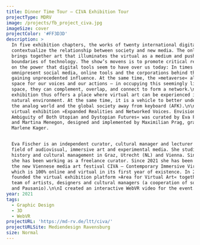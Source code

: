 ```yaml
---
title: Dinner Time Tour — CIVA Exhibition Tour
projectType: MDRV
image: /projects/fb_project_civa.jpg
imageSize: cover
projectColor: '#FF3D3D'
description: >
  In five exhibition chapters, the works of twenty international digital artists
  contextualize the relationship between society and new media. The online show
  brings together art that illuminates the virtual as a medium and pushes the
  boundaries of technology. The show’s movens is to promote critical reflection
  on the power that digital tools seem to have over us today: In times of
  omnipresent social media, online tools and the corporations behind them are
  gaining unprecedented influence. At the same time, the »metaverse« also offers
  space for our voices and our actions – in occupying this seemingly limitless
  space, they can complement, overlap, and connect to form a network.\n\nThe
  exhibition thus offers a place where virtual art can be experienced in its
  natural environment. At the same time, it is a vehicle to better understand
  the analog world and the global society away from keyboard (AFK).\n\nThe
  virtual exhibition »Expanded Realities and Networked Voices. Envisioning the
  Ambiguity of Both Utopian and Dystopian Futures« was curated by Eva Fischer
  and Martina Menegon, designed and implemented by Maximilian Prag, graphics
  Marlene Kager.


  Eva Fischer is an independent curator, cultural manager and lecturer in the
  field of audiovisual, immersive art and experimental media. She studied art
  history and cultural management in Graz, Utrecht (NL) and Vienna. Since 2006
  she has been working as a freelance curator. Since 2021 she has been leading
  the new Viennese media art festival CIVA – Contemporary Immersive Virtual Art,
  which is 100% online and virtual in its first year of existence. In 2020 she
  founded the virtual exhibition platform »Area for Virtual Art« together with a
  team of artists, designers and cultural managers (a cooperation of sound:frame
  and Pausanio).\n\nI created an interactive WebVR video for the event.
year: 2021
tags:
  - Graphic Design
  - 3D
  - WebVR
projectURL: 'https://md-rv.de/ltt/civa/'
projectURLSite: Mediendesign Ravensburg
size: Normal
---
```


